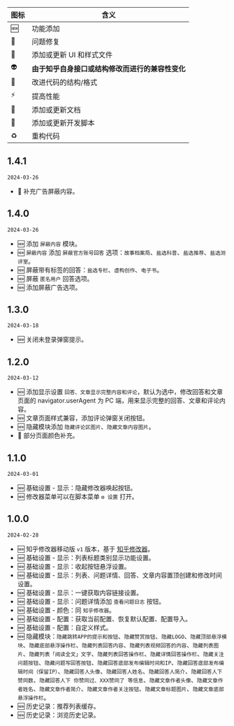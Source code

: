| 图标 | 含义                                             |
| ---- | ------------------------------------------------ |
| 🆕   | 功能添加                                         |
| 🐛   | 问题修复                                         |
| 💄   | 添加或更新 UI 和样式文件                         |
| 👽   | **由于知乎自身接口或结构修改而进行的兼容性变化** |
| 🎨   | 改进代码的结构/格式                              |
| ⚡   | 提高性能                                         |
| 📝   | 添加或更新文档                                   |
| 🔨   | 添加或更新开发脚本                               |
| ♻️   | 重构代码                                         |

## 1.4.1

`2024-03-26`

- 🐛 补充广告屏蔽内容。

## 1.4.0

`2024-03-26`

- 🆕 添加 `屏蔽内容` 模块。
- 🆕 `屏蔽内容` 添加 `屏蔽官方账号回答` 选项：`故事档案局`、`盐选科普`、`盐选推荐`、`盐选测评室`。
- 🆕 屏蔽带有标签的回答：`盐选专栏`、`虚构创作`、`电子书`。
- 🆕 屏蔽 `匿名用户` 回答选项。
- 🆕 添加屏蔽广告选项。

## 1.3.0

`2024-03-18`

- 🆕 关闭未登录弹窗提示。

## 1.2.0

`2024-03-12`

- 🆕 添加显示设置 `回答、文章显示完整内容和评论`，默认为选中，修改回答和文章页面的 navigator.userAgent 为 PC 端，用来显示完整的回答、文章和评论内容。
- 🆕 文章页面样式兼容，添加评论弹窗关闭按钮。
- 🆕 隐藏模块添加 `隐藏评论区图片`、`隐藏文章内容图片`。
- 💄 部分页面颜色补充。

## 1.1.0

`2024-03-01`

- 🆕 基础设置 - 显示：隐藏修改器唤起按钮。
- 🆕 修改器菜单可以在脚本菜单 `⚙️ 设置` 打开。

## 1.0.0

`2024-02-28`

- 🆕 知乎修改器移动版 `v1` 版本，基于 [知乎修改器](https://github.com/liuyubing233/zhihu-custom)。
- 🆕 基础设置 - 显示：列表标题类别显示功能设置。
- 🆕 基础设置 - 显示：收起按钮悬浮设置。
- 🆕 基础设置 - 显示：列表、问题详情、回答、文章内容置顶创建和修改时间设置。
- 🆕 基础设置 - 显示：一键获取内容链接设置。
- 🆕 基础设置 - 显示：问题详情添加 `查看问题日志` 按钮。
- 🆕 基础设置 - 颜色：同 `知乎修改器`。
- 🆕 基础设置 - 配置：获取当前配置、恢复默认配置、配置导入。
- 🆕 基础设置 - 配置：自定义样式。
- 🆕 隐藏模块：`隐藏跳转APP的提示和按钮`、`隐藏赞赏按钮`、`隐藏LOGO`、`隐藏顶部悬浮模块`、`隐藏底部悬浮操作栏`、`隐藏列表回答内容`、`隐藏列表视频回答的内容`、`隐藏列表图片`、`隐藏列表「阅读全文」文字`、`隐藏列表回答操作栏`、`隐藏详情回答操作栏`、`隐藏关注问题按钮`、`隐藏问题写回答按钮`、`隐藏回答底部发布编辑时间和IP`、`隐藏回答底部发布编辑时间（保留IP）`、`隐藏回答人头像`、`隐藏回答人姓名`、`隐藏回答人简介`、`隐藏回答人下赞同数`、`隐藏回答人下 你赞同过、XXX赞同了 等信息`、`隐藏文章作者头像`、`隐藏文章作者姓名`、`隐藏文章作者简介`、`隐藏文章作者关注按钮`、`隐藏文章标题图片`、`隐藏文章底部悬浮操作栏`。
- 🆕 历史记录：推荐列表缓存。
- 🆕 历史记录：浏览历史记录。
